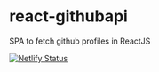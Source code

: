 # react-githubapi
SPA to fetch github profiles in ReactJS

[![Netlify Status](https://api.netlify.com/api/v1/badges/b88e6f4b-6874-4b8a-98ae-5d39d1af7887/deploy-status)](https://app.netlify.com/sites/githubfinderapixeon/deploys)
